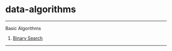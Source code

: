 # data-algorithms
*******
Basic Algorithms

1. [Binary Search](https://github.com/lucasvufma/data-algorithms/tree/master/BinarySearch)

*******